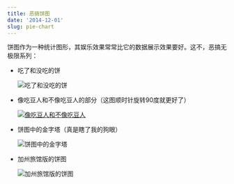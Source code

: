 ```yaml
---
title: 恶搞饼图
date: '2014-12-01'
slug: pie-chart
---
```


饼图作为一种统计图形，其娱乐效果常常比它的数据展示效果要好。这不，恶搞无极限系列：

- 吃了和没吃的饼

    ![吃了和没吃的饼](https://db.yihui.name/imgur/DciL3IL.png)

- 像吃豆人和不像吃豆人的部分（这图顺时针旋转90度就更好了）

    [![像吃豆人和不像吃豆人](https://db.yihui.name/imgur/XiA41OE.png)](http://docs.ggplot2.org/current/coord_polar.html)

- 饼图中的金字塔（真是瞎了我的狗眼）

    ![饼图中的金字塔](https://db.yihui.name/imgur/iVttUsr.png)

- 加州旅馆版的饼图

    ![加州旅馆版的饼图](https://i.imgflip.com/1v67zp.png)
